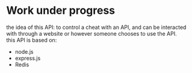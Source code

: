 # Work under progress

the idea of this API: to control a cheat with an API, and can be interacted with through a website or however someone chooses to use the API. </br>
this API is based on: </br>

* node.js
* express.js
* Redis </br>
